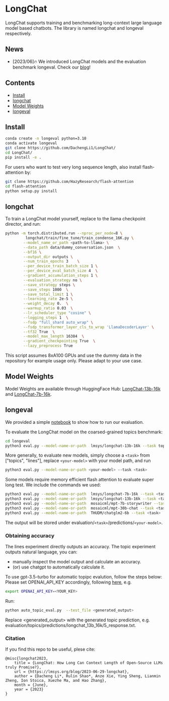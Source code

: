 # LongChat
LongChat supports training and benchmarking long-context large language model based chatbots. The library is named longchat and longeval respectively.

## News
- [2023/06]🔥 We introduced LongChat models and the evaluation benchmark longeval. Check our [blog](https://lmsys.org/blog/2023-06-29-longchat)!

## Contents
- [Install](#install)
- [longchat](#longchat)
- [Model Weights](#model-weights)
- [longeval](#longeval)

## Install
```bash
conda create -n longeval python=3.10
conda activate longeval
git clone https://github.com/DachengLi1/LongChat/
cd LongChat/
pip install -e .
```
For users who want to test very long sequence length, also install flash-attention by:
```bash
git clone https://github.com/HazyResearch/flash-attention
cd flash-attention
python setup.py install
```

## longchat
To train a LongChat model yourself, replace <path-to-llama> to the llama checkpoint director, and run:
```bash
python -m torch.distributed.run --nproc_per_node=8 \
         longchat/train/fine_tune/train_condense_16K.py \
        --model_name_or_path <path-to-llama> \
        --data_path data/dummy_conversation.json  \
        --bf16 \
        --output_dir outputs \
        --num_train_epochs 3    \
        --per_device_train_batch_size 1 \
        --per_device_eval_batch_size 4  \
        --gradient_accumulation_steps 1 \
        --evaluation_strategy no \
        --save_strategy steps \
        --save_steps 1000  \
        --save_total_limit 1 \
        --learning_rate 2e-5 \
        --weight_decay 0.  \
        --warmup_ratio 0.03  \
        --lr_scheduler_type "cosine" \
        --logging_steps 1  \
        --fsdp "full_shard auto_wrap" \
        --fsdp_transformer_layer_cls_to_wrap 'LlamaDecoderLayer' \
        --tf32 True  \
        --model_max_length 16384  \
        --gradient_checkpointing True  \
        --lazy_preprocess True
```
This script assumes 8xA100 GPUs and use the dummy data in the repository for example usage only. Please adapt to your use case.

## Model Weights
Model Weights are available through HuggingFace Hub: [LongChat-13b-16k](https://huggingface.co/lmsys/longchat-13b-16k) and [LongChat-7b-16k](https://huggingface.co/lmsys/longchat-7b-16k).

## longeval
We provided a simple [notebook](https://github.com/DachengLi1/LongChat/blob/longeval/longeval/topics_lines_demo.ipynb) to show how to run our evaluation.

To evaluate the LongChat model on the coarsed-grained topics benchmark:
```bash
cd longeval
python3 eval.py --model-name-or-path  lmsys/longchat-13b-16k --task topics --longchat_flash_attn
```

More generally, to evaluate new models, simply choose a ```<task>``` from ["topics", "lines"], replace ```<your-model>``` with your model path, and run
```bash
python3 eval.py --model-name-or-path <your-model> --task <task>
```
Some models require memory efficient flash attention to evaluate super long test. We include the commands we used:
```bash
python3 eval.py --model-name-or-path  lmsys/longchat-7b-16k --task <task> --longchat_flash_attn
python3 eval.py --model-name-or-path  lmsys/longchat-13b-16k --task <task> --longchat_flash_attn
python3 eval.py --model-name-or-path  mosaicml/mpt-7b-storywriter --task <task>
python3 eval.py --model-name-or-path  mosaicml/mpt-30b-chat --task <task> --num_gpus 8 --max_gpu_memory 10
python3 eval.py --model-name-or-path  THUDM/chatglm2-6b --task <task>
```
The output will be stored under evaluation/`<task>`/predictions/`<your-model>`.

### Obtaining accuracy
The lines experiment directly outputs an accuracy. The topic experiment outputs natural language, you can:
- manually inspect the model output and calculate an accuracy.
- (or) use chatgpt to automatically calculate it.

To use gpt-3.5-turbo for automatic topipc evalution, follow the steps below:
Please set OPENAI_API_KEY accordingly, following [here](https://help.openai.com/en/articles/5112595-best-practices-for-api-key-safety), e.g.
```bash
export OPENAI_API_KEY=<YOUR_KEY>
```
Run:
```bash
python auto_topic_eval.py  --test_file <generated_output>
```
Replace <generated_output> with the generated topic prediction, e.g. evaluation/topics/predictions/longchat_13b_16k/5_response.txt.

### Citation
If you find this repo to be useful, plese cite:
```
@misc{longchat2023,
    title = {LongChat: How Long Can Context Length of Open-Source LLMs truly Promise?},
    url = {https://lmsys.org/blog/2023-06-29-longchat},
    author = {Dacheng Li*, Rulin Shao*, Anze Xie, Ying Sheng, Lianmin Zheng, Ion Stoica, Xuezhe Ma, and Hao Zhang},
    month = {June},
    year = {2023}
}
```




